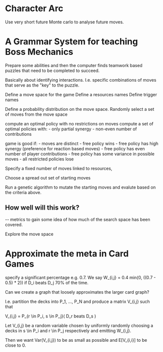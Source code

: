 # Character Arc

Use very short future Monte carlo to analyse future moves.





# A Grammar System for teaching Boss Mechanics

Prepare some abilities and then the computer finds teamwork based puzzles that need to be completed to succeed.

Basically about identifying interactions. I.e. specific combinations of moves that serve as the "key" to the puzzle.


Define a move space for the game
Define a resources names
Define trigger names

Define a probability distribution on the move space.
Randomly select a set of moves from the move space

compute an optimal policy with no restrictions on moves
compute a set of optimal policies with:
    - only partial synergy
    - non-even number of contributions

game is good if:
    - moves are distinct
    - free policy wins
    - free policy has high synergy (preference for reaction based moves)
    - free policy has even number of player contributions
    - free policy has some variance in possible moves
    - all restricted policies lose


Specify a fixed number of moves linked to resources, 

Choose a spread out set of starting moves

Run a genetic algorithm to mutate the starting moves and evalute based on the criteria above.



## How well will this work?

-- metrics to gain some idea of how much of the search space has been covered.





Explore the move space




# Approximate the meta in Card Games

specify a significant percentage e.g. 0.7. We say W_{i,j} = 0.4 min(0, ((0.7 - 0.5) * 2)) if D_i beats D_j 70% of the time.

Can we create a graph that loosely approximates the larger card graph? 

I.e. partition the decks into P_1, ..., P_N and produce a matrix V_{i,j} such that 

V_{i,j} = P_{r \in P_i, s \in P_j}( D_r beats D_s )


Let V_{i,j} be a random variable chosen by uniformly randomly choosing a decks in s \in P_i and r \in P_j respectively and emitting W_{i,j}.

Then we want Var(V_{i,j}) to be as small as possible and E[V_{i,i}] to be close to 0.

